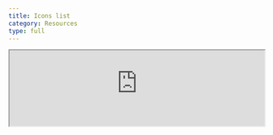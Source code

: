 ```yaml
---
title: Icons list
category: Resources
type: full
---
```


<iframe class="iconsSite" src="https://intellij-icons.firebaseapp.com" width="100%"></iframe>
